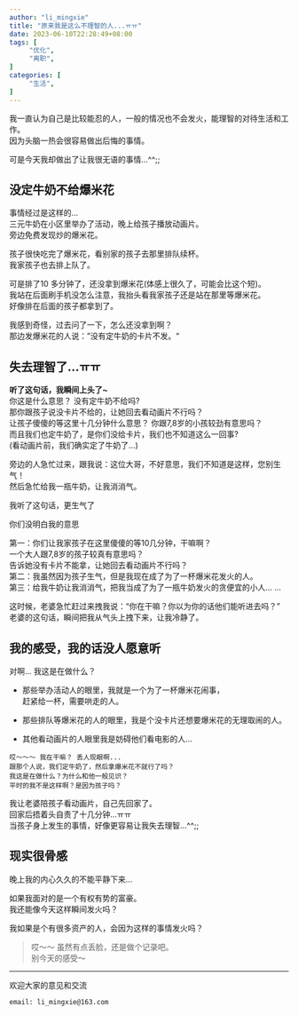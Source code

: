 ```yaml
---
author: "li_mingxie"
title: "原来我是这么不理智的人...ㅠㅠ"
date: 2023-06-10T22:28:49+08:00
tags: [
     "优化",
     "离职",
]
categories: [
     "生活",
]
---
```


我一直认为自己是比较能忍的人，一般的情况也不会发火，能理智的对待生活和工作。  
因为头脑一热会很容易做出后悔的事情。    <!--more-->  

可是今天我却做出了让我很无语的事情...^^;;

## 没定牛奶不给爆米花

事情经过是这样的...  
三元牛奶在小区里举办了活动，晚上给孩子播放动画片。  
旁边免费发现炒的爆米花。  

孩子很快吃完了爆米花，看别家的孩子去那里排队续杯。  
我家孩子也去排上队了。  

可是排了10 多分钟了，还没拿到爆米花(体感上很久了，可能会比这个短)。  
我站在后面刷手机没怎么注意，我抬头看我家孩子还是站在那里等爆米花。  
好像排在后面的孩子都拿到了。  

我感到奇怪，过去问了一下，怎么还没拿到啊？  
那边发爆米花的人说：”没有定牛奶的卡片不发。“  

## 失去理智了...ㅠㅠ

**听了这句话，我瞬间上头了~**  
你这是什么意思？ 没有定牛奶不给吗?  
那你跟孩子说没卡片不给的，让她回去看动画片不行吗？  
让孩子傻傻的等这里十几分钟什么意思？ 你跟7,8岁的小孩较劲有意思吗？  
而且我们也定牛奶了，是你们没给卡片，我们也不知道这么一回事?  
(看动画片前，我们确实定了牛奶了…)  

旁边的人急忙过来，跟我说：这位大哥，不好意思，我们不知道是这样，您别生气！  
然后急忙给我一瓶牛奶，让我消消气。  

我听了这句话，更生气了  

你们没明白我的意思  

第一：你们让我家孩子在这里傻傻的等10几分钟，干嘛啊？  
一个大人跟7,8岁的孩子较真有意思吗？  
告诉她没有卡片不能拿，让她回去看动画片不行吗？  
第二：我虽然因为孩子生气，但是我现在成了为了一杯爆米花发火的人。  
第三：给我牛奶让我消消气，把我当成了为了一瓶牛奶发火的贪便宜的小人… …  

这时候，老婆急忙赶过来拽我说：“你在干嘛？你以为你的话他们能听进去吗？”  
老婆的这句话，瞬间把我从气头上拽下来，让我冷静了。  

## 我的感受，我的话没人愿意听

对啊... 我这是在做什么？  

* 那些举办活动人的眼里，我就是一个为了一杯爆米花闹事，  
赶紧给一杯，需要哄走的人。  

* 那些排队等爆米花的人的眼里，我是个没卡片还想要爆米花的无理取闹的人。  

* 其他看动画片的人眼里我是妨碍他们看电影的人...  

```
哎～～～ 我在干嘛？ 丢人现眼啊...  
跟那个人说，我们定牛奶了，然后拿爆米花不就行了吗？  
我这是在做什么？为什么和他一般见识？  
平时的我不是这样啊？是因为孩子吗？  
```

我让老婆陪孩子看动画片，自己先回家了。  
回家后捂着头自责了十几分钟...ㅠㅠ  
当孩子身上发生的事情，好像更容易让我失去理智...^^;;  

## 现实很骨感

晚上我的内心久久的不能平静下来...  

如果我面对的是一个有权有势的富豪。  
我还能像今天这样瞬间发火吗？  

我如果是个有很多资产的人，会因为这样的事情发火吗？  

> 哎～～ 虽然有点丢脸，还是做个记录吧。  
> 别今天的感受～

----------------------------------------------

欢迎大家的意见和交流

`email: li_mingxie@163.com`
